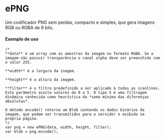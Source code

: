 # ePNG
Um codificador PNG sem perdas, compacto e simples, que gera imagens RGB ou RGBA de 8 bits.

#### Exemplo de uso

    /*
    **data** é um array com as amostras da imagem no formato RGBA. Se a imagem não possuir transparência o canal alpha deve ser preenchido com o valor 255.

    **width** é a largura da inagem.

    **height** é a altura da imagem.

    **filter** é o filtro predefinido a ser aplicado à todas as scanlines. Este parâmetro aceita valores de 0 a 5. O tipo 5 é uma filtragem dinâmica conhecida como heurística da *soma mínima das diferenças absolutas*.

    O método encode() retorna um Blob contendo os dados binários da imagem, que podem ser transmitidos para o servidor o exibido na própria página.
    */
    var png = new ePNG(data, width, height, filter);
    var blob = png.encode();


